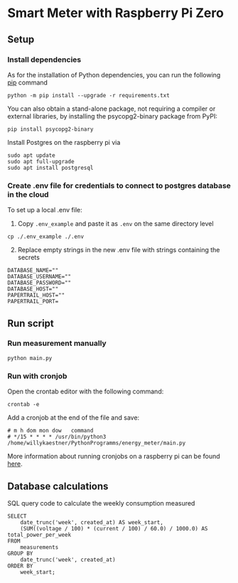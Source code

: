 # Smart Meter with Raspberry Pi Zero

## Setup
### Install dependencies

As for the installation of Python dependencies, you can run the following [pip](https://pypi.org/project/pip/) command
```shell
python -m pip install --upgrade -r requirements.txt
```

You can also obtain a stand-alone package, not requiring a compiler or external libraries, by installing the psycopg2-binary package from PyPI:
```shell
pip install psycopg2-binary
```

Install Postgres on the raspberry pi via
```shell
sudo apt update
sudo apt full-upgrade
sudo apt install postgresql
```

### Create .env file for credentials to connect to postgres database in the cloud

To set up a local .env file:

1) Copy `.env_example` and paste it as `.env` on the same directory level

```shell
cp ./.env_example ./.env
```

2) Replace empty strings in the new .env file with strings containing the secrets

```
DATABASE_NAME=""
DATABASE_USERNAME=""
DATABASE_PASSWORD=""
DATABASE_HOST=""
PAPERTRAIL_HOST=""
PAPERTRAIL_PORT=
```

## Run script
### Run measurement manually
```shell
python main.py
```

### Run with cronjob

Open the crontab editor with the following command:
```shell
crontab -e
```

Add a cronjob at the end of the file and save:
```
# m h dom mon dow   command
# */15 * * * * /usr/bin/python3 /home/willykaestner/PythonProgramms/energy_meter/main.py
```
More information about running cronjobs on a raspberry pi can be found [here](https://medium.com/analytics-vidhya/how-to-automate-run-your-python-script-in-your-raspberry-pi-b6fe652443db).


## Database calculations
SQL query code to calculate the weekly consumption measured
```
SELECT
    date_trunc('week', created_at) AS week_start,
    (SUM((voltage / 100) * (current / 100) / 60.0) / 1000.0) AS total_power_per_week
FROM
    measurements
GROUP BY
    date_trunc('week', created_at)
ORDER BY
    week_start;
```